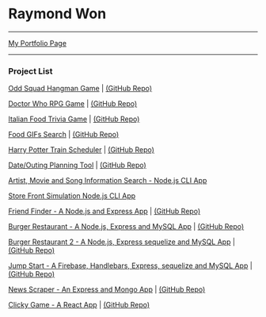 # Raymond Won
-----------------------------------------

[My Portfolio Page](
https://raywon123.github.io/portfolio.html )

-----------------------------------------

### Project List

[Odd Squad Hangman Game](
https://raywon123.github.io/Word-Guess-Game/ )  |  [(GitHub Repo)](
https://github.com/raywon123/Word-Guess-Game )

[Doctor Who RPG Game](
https://raywon123.github.io/unit-4-game/ )  |  [(GitHub Repo)](
https://github.com/raywon123/unit-4-game )

[Italian Food Trivia Game](
https://raywon123.github.io/TriviaGame/ )  |  [(GitHub Repo)](
https://github.com/raywon123/TriviaGame )

[Food GIFs Search](
https://raywon123.github.io/giftastic/ )  |  [(GitHub Repo)](
https://github.com/raywon123/giftastic )

[Harry Potter Train Scheduler](
https://raywon123.github.io/train-scheduler/ )  |  [(GitHub Repo)](
https://github.com/raywon123/train-scheduler )

[Date/Outing Planning Tool](
https://raywon123.github.io/onestop/ )  |  [(GitHub Repo)](
https://github.com/raywon123/onestop )

[Artist, Movie and Song Information Search - Node.js CLI App](
https://github.com/raywon123/liri-node-app )

[Store Front Simulation Node.js CLI App](
https://github.com/raywon123/inventorydb )

[Friend Finder - A Node.js and Express App](
https://evening-temple-72106.herokuapp.com/ )  |  [(GitHub Repo)](
https://github.com/raywon123/FriendFinder )

[Burger Restaurant - A Node.js, Express and MySQL App](
https://cryptic-everglades-87777.herokuapp.com/ )  |  [(GitHub Repo)](
https://github.com/raywon123/burger )

[Burger Restaurant 2 - A Node.js, Express sequelize and MySQL App](
https://cryptic-reef-59093.herokuapp.com/ )  |  [(GitHub Repo)](
https://github.com/raywon123/burger-seq )

[Jump Start - A Firebase, Handlebars, Express, sequelize and MySQL App](
https://jump-start.herokuapp.com/ )  |  [(GitHub Repo)](
https://github.com/raywon123/Project2 )

[News Scraper - An Express and Mongo App](
https://shrouded-beyond-16448.herokuapp.com/ )  |  [(GitHub Repo)](
https://github.com/raywon123/newsreader )

[Clicky Game - A React App](
https://raywon123.github.io/picturepicker/ )  |  [(GitHub Repo)](
https://github.com/raywon123/picturepicker )